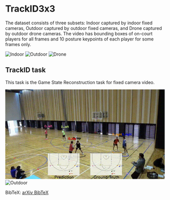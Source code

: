 # TrackID3x3

The dataset consists of three subsets: Indoor captured by indoor fixed cameras, Outdoor captured by outdoor fixed cameras, and Drone captured by outdoor drone cameras.
The video has bounding boxes of on-court players for all frames and 10 posture keypoints of each player for some frames only.

<!-- GIF EMBEDS START -->
![Indoor](videos/gif/Indoor.gif)
![Outdoor](videos/gif/Outdoor.gif)
![Drone](videos/gif/Drone.gif)
<!-- GIF EMBEDS END -->

## TrackID task
This task is the Game State Reconstruction task for fixed camera video.

<!-- GIF EMBEDS START -->
![Indoor_minimap_drawn](videos/gif/Indoor_minimap_drawn.gif)
![Outdoor](videos/gif/Outdoor_minimap_drawn.gif)
<!-- GIF EMBEDS END -->

BibTeX: [arXiv BibTeX](https://arxiv.org/bibtex/2503.18282)
